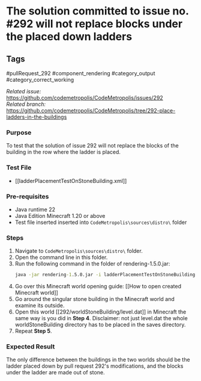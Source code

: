 # The solution committed to issue no. #292 will not replace blocks under the placed down ladders

## Tags
#pullRequest_292 #component_rendering #category_output #category_correct_working

_Related issue:_ https://github.com/codemetropolis/CodeMetropolis/issues/292 <br>
_Related branch:_ https://github.com/codemetropolis/CodeMetropolis/tree/292-place-ladders-in-the-buildings

### Purpose
To test that the solution of issue 292 will not replace the blocks of the building in the row where the ladder is placed.

### Test File
- [[ladderPlacementTestOnStoneBuilding.xml]]

### Pre-requisites
- Java runtime 22
- Java Edition Minecraft 1.20 or above
- Test file inserted inserted into `CodeMetropolis\sources\distro\` folder

### Steps
1. Navigate to `CodeMetropolis\sources\distro\` folder.
2. Open the command line in this folder.
3. Run the following command in the folder of rendering-1.5.0.jar:
    ```cmd
	java -jar rendering-1.5.0.jar -i ladderPlacementTestOnStoneBuilding.xml -world world 
	```
4. Go over this Minecraft world opening guide: [[How to open created Minecraft world]]
5. Go around the singular stone building in the Minecraft world and examine its outside.
6. Open this world [[292/worldStoneBuilding/level.dat]] in Minecraft the same way is you did in **Step 4**. Disclaimer: not just level.dat the whole worldStoneBuilding directory has to be placed in the saves directory.
7. Repeat **Step 5**.

### Expected Result
The only difference between the buildings in the two worlds should be the ladder placed down by pull request 292's modifications, and the blocks under the ladder are made out of stone.